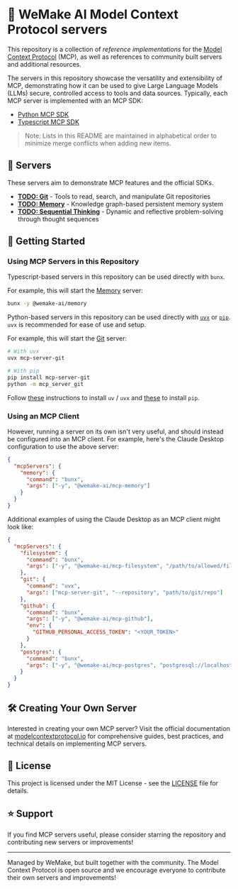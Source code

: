 # 💙 WeMake AI Model Context Protocol servers

This repository is a collection of _reference implementations_ for the
[Model Context Protocol](https://modelcontextprotocol.io/) (MCP), as well as
references to community built servers and additional resources.

The servers in this repository showcase the versatility and extensibility of
MCP, demonstrating how it can be used to give Large Language Models (LLMs)
secure, controlled access to tools and data sources. Typically, each MCP server
is implemented with an MCP SDK:

- [Python MCP SDK](https://github.com/modelcontextprotocol/python-sdk)
- [Typescript MCP SDK](https://github.com/modelcontextprotocol/typescript-sdk)

> Note: Lists in this README are maintained in alphabetical order to minimize
> merge conflicts when adding new items.

## 🌟 Servers

These servers aim to demonstrate MCP features and the official SDKs.

- **[TODO: Git](src/git)** - Tools to read, search, and manipulate Git
  repositories
- **[TODO: Memory](src/memory)** - Knowledge graph-based persistent memory
  system
- **[TODO: Sequential Thinking](src/sequentialthinking)** - Dynamic and
  reflective problem-solving through thought sequences

## 🚀 Getting Started

### Using MCP Servers in this Repository

Typescript-based servers in this repository can be used directly with `bunx`.

For example, this will start the [Memory](src/memory) server:

```sh
bunx -y @wemake-ai/memory
```

Python-based servers in this repository can be used directly with
[`uvx`](https://docs.astral.sh/uv/concepts/tools/) or
[`pip`](https://pypi.org/project/pip/). `uvx` is recommended for ease of use and
setup.

For example, this will start the [Git](src/git) server:

```sh
# With uvx
uvx mcp-server-git

# With pip
pip install mcp-server-git
python -m mcp_server_git
```

Follow [these](https://docs.astral.sh/uv/getting-started/installation/)
instructions to install `uv` / `uvx` and
[these](https://pip.pypa.io/en/stable/installation/) to install `pip`.

### Using an MCP Client

However, running a server on its own isn't very useful, and should instead be
configured into an MCP client. For example, here's the Claude Desktop
configuration to use the above server:

```json
{
  "mcpServers": {
    "memory": {
      "command": "bunx",
      "args": ["-y", "@wemake-ai/mcp-memory"]
    }
  }
}
```

Additional examples of using the Claude Desktop as an MCP client might look
like:

```json
{
  "mcpServers": {
    "filesystem": {
      "command": "bunx",
      "args": ["-y", "@wemake-ai/mcp-filesystem", "/path/to/allowed/files"]
    },
    "git": {
      "command": "uvx",
      "args": ["mcp-server-git", "--repository", "path/to/git/repo"]
    },
    "github": {
      "command": "bunx",
      "args": ["-y", "@wemake-ai/mcp-github"],
      "env": {
        "GITHUB_PERSONAL_ACCESS_TOKEN": "<YOUR_TOKEN>"
      }
    },
    "postgres": {
      "command": "bunx",
      "args": ["-y", "@wemake-ai/mcp-postgres", "postgresql://localhost/mydb"]
    }
  }
}
```

## 🛠️ Creating Your Own Server

Interested in creating your own MCP server? Visit the official documentation at
[modelcontextprotocol.io](https://modelcontextprotocol.io/introduction) for
comprehensive guides, best practices, and technical details on implementing MCP
servers.

## 📜 License

This project is licensed under the MIT License - see the [LICENSE](LICENSE) file
for details.

## ⭐ Support

If you find MCP servers useful, please consider starring the repository and
contributing new servers or improvements!

---

Managed by WeMake, but built together with the community. The Model Context
Protocol is open source and we encourage everyone to contribute their own
servers and improvements!
